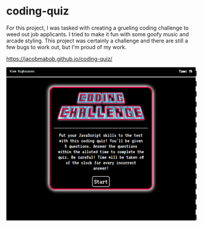 # coding-quiz
For this project, I was tasked with creating a grueling coding challenge to weed out job applicants. I tried to make it fun with some goofy music and arcade styling. This project was certainly a challenge and there are still a few bugs to work out, but I'm proud of my work. 


https://jacobmabob.github.io/coding-quiz/

![Coding Challenge!](assets/coding-challenge.png)